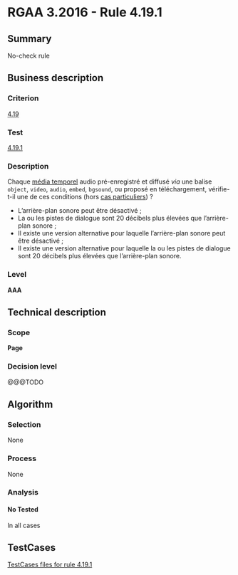# RGAA 3.2016 - Rule 4.19.1

## Summary
No-check rule


## Business description

### Criterion
[4.19](http://references.modernisation.gouv.fr/rgaa-accessibilite/criteres.html#crit-4-19)

### Test
[4.19.1](http://references.modernisation.gouv.fr/rgaa-accessibilite/criteres.html#test-4-19-1)

### Description
<div lang="fr">Chaque <a href="http://references.modernisation.gouv.fr/rgaa-accessibilite/glossaire.html#mdia-temporel-type-son-vido-et-synchronis">m&#xE9;dia temporel</a> audio pr&#xE9;-enregistr&#xE9; et diffus&#xE9; <i>via</i> une balise <code lang="en">object</code>, <code lang="en">video</code>, <code lang="en">audio</code>, <code lang="en">embed</code>, <code lang="en">bgsound</code>, ou propos&#xE9; en t&#xE9;l&#xE9;chargement, v&#xE9;rifie-t-il une de ces conditions (hors <a href="http://references.modernisation.gouv.fr/rgaa-accessibilite/cas-particuliers.html#cp-4-19" title="Cas particuliers pour le crit&#xE8;re 4.19">cas particuliers</a>)&nbsp;? <ul><li>L&#x2019;arri&#xE8;re-plan sonore peut &#xEA;tre d&#xE9;sactiv&#xE9;&nbsp;;</li> <li>La ou les pistes de dialogue sont 20 d&#xE9;cibels plus &#xE9;lev&#xE9;es que l&#x2019;arri&#xE8;re-plan sonore&nbsp;;</li> <li>Il existe une version alternative pour laquelle l&#x2019;arri&#xE8;re-plan sonore peut &#xEA;tre d&#xE9;sactiv&#xE9;&nbsp;;</li> <li>Il existe une version alternative pour laquelle la ou les pistes de dialogue sont 20 d&#xE9;cibels plus &#xE9;lev&#xE9;es que l&#x2019;arri&#xE8;re-plan sonore.</li> </ul></div>

### Level
**AAA**


## Technical description

### Scope
**Page**

### Decision level
@@@TODO


## Algorithm

### Selection
None

### Process
None

### Analysis

#### No Tested
In all cases


##  TestCases

[TestCases files for rule 4.19.1](https://github.com/Asqatasun/Asqatasun/tree/develop/rules/rules-rgaa3.2016/src/test/resources/testcases/rgaa32016/Rgaa32016Rule041901/)


